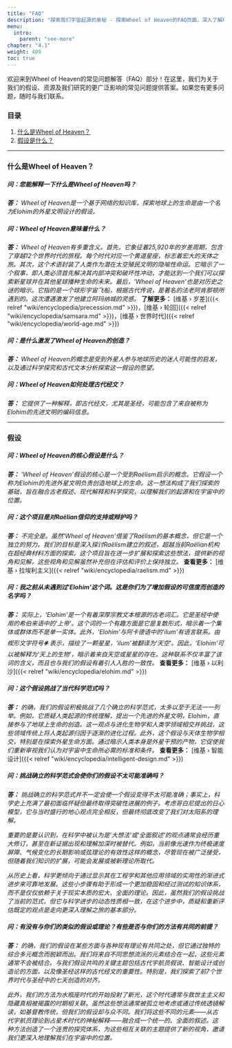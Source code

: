 ```yaml
---
title: "FAQ"
description: "探索我们宇宙起源的奥秘 - 探索Wheel of Heaven的FAQ页面，深入了解地球上的生命、我们与外星的联系，以及古文本中的深刻洞察。加入我们的时间与空间之旅，解开Elohim假设及其对人类历史影响的秘密。你对知识的追求和对我们在宇宙中位置的理解从这里开始！"
menu:
  intro:
    parent: "see-more"
chapter: "4.1"
weight: 409
toc: true
---
```


欢迎来到Wheel of Heaven的常见问题解答（FAQ）部分！在这里，我们为关于我们的假设、资源及我们研究的更广泛影响的常见问题提供答案。如果您有更多问题，随时与我们联系。

### 目录
1. [什么是Wheel of Heaven？](#什么是wheel-of-heaven)
2. [假设是什么？](#假设)

---

### 什么是Wheel of Heaven？

##### 问：您能解释一下什么是Wheel of Heaven吗？
_**答：** Wheel of Heaven是一个基于网络的知识库，探索地球上的生命是由一个名为Elohim的外星文明设计的假设。_

##### 问：Wheel of Heaven意味着什么？
_**答：** Wheel of Heaven有多重含义。首先，它象征着25,920年的岁差周期，包含了穿越12个世界时代的旅程。每个时代对应一个黄道星座，标志着宏大的天体之旅。其次，这个术语封装了人类作为潜在太空殖民文明的隐喻性命运。它暗示了一个叙事，即人类必须首先解决其内部冲突和破坏性冲动，才能达到一个我们可以探索新星球并在其他星球播种生命的未来。最后，'Wheel of Heaven'也是对历史之谜的暗示。它指的是一个球形宇宙飞船，根据古代传说，是著名的法老阿肯那顿所遇到的。这次遭遇激发了他建立阿玛纳城的灵感。_ **了解更多：** [维基 › 岁差]({{< relref "wiki/encyclopedia/precession.md" >}})，[维基 › 轮回]({{< relref "wiki/encyclopedia/samsara.md" >}})，[维基 › 世界时代]({{< relref "wiki/encyclopedia/world-age.md" >}})

##### 问：是什么激发了Wheel of Heaven的创造？
_**答：** Wheel of Heaven的概念是受到外星人参与地球历史的迷人可能性的启发，以及通过科学探究和古代文本分析探索这一假设的愿望。_

##### 问：Wheel of Heaven如何处理古代经文？
_**答：** 它提供了一种解释，即古代经文，尤其是圣经，可能包含了来自被称为Elohim的先进文明的编码信息。_

---

### 假设

##### 问：Wheel of Heaven的核心假设是什么？
_**答：** 'Wheel of Heaven'假设的核心是一个受到Raëlism启示的概念。它假设一个称为Elohim的先进外星文明负责创造地球上的生命。这一想法构成了我们探索的基础，旨在融合古老叙述、现代解释和科学探究，以理解我们的起源和在宇宙中的位置。_

##### 问：这个项目是对Raëlian信仰的支持或辩护吗？

_**答：** 不完全是。虽然'Wheel of Heaven'借鉴了Raëlism的基本概念，但它是一个独立的努力。我们的目标是深入探讨Raëlism建立的叙述，超越当前Raëlian机构在超经典材料方面的探索。这个项目旨在进一步扩展和探索这些想法，提供新的视角和见解，这些视角和见解虽然补充但在评估和评价上保持独立。_ **查看更多：** [维基 › 拉埃利主义]({{< relref "wiki/encyclopedia/raelism.md" >}})

##### 问：我之前从未遇到过'Elohim'这个词。这是你们为了增加假设的可信度而创造的名字吗？
_**答：** 实际上，'Elohim'是一个有着深厚宗教文本根源的古老词汇。它是圣经中使用的希伯来语中的'上帝'。这个词的一个有趣方面是它是复数形式，暗示着一个集体或群体而不是单一实体。此外，'Elohim'与阿卡德语中的'ilum'有语言联系。由楔形文字符号𒀭表示，描绘了一颗星星，'ilum'被翻译为'天空'。因此，'Elohim'可以被解释为'天上的生物'，暗示着来自天空或星星的存在。这种联系不仅丰富了该词的含义，而且也与我们的假设有着引人入胜的一致性。_ **查看更多：** [维基 › 以利沙]({{< relref "wiki/encyclopedia/elohim.md" >}})

##### 问：这个假设挑战了当代科学范式吗？
_**答：** 的确，我们的假设积极挑战了几个确立的科学范式，太多以至于无法一一列举。例如，它质疑人类起源的传统理解，提出一个先进的外星文明，Elohim，直接参与了地球上生命的创造。这一观点与进化生物学和人类学领域相交并挑战，这些领域传统上将人类起源归因于逐渐的进化过程。此外，这个假设与天体生物学相交，特别是在探索外星生命方面。通过暗示人类本身是外星干预的产物，它促使我们重新审视我们认为对宇宙中生命所必需的标准和条件。_ **查看更多：** [维基 › 智能设计]({{< relref "wiki/encyclopedia/intelligent-design.md" >}})

##### 问：挑战确立的科学范式会使你们的假设不太可能准确吗？

_**答：** 挑战确立的科学范式并不一定会使一个假设变得不太可能准确；事实上，科学史上充满了最初面临怀疑但最终取得突破性进展的例子。考虑哥白尼提出的日心模型，它与当时盛行的地心观点完全相反，但最终彻底改变了我们对太阳系的理解。_

_重要的是要认识到，在科学中被认为是'大想法'或'全面叙述'的观点通常会经历重大修订，甚至在新证据出现和理解加深时被替代。例如，当前像光速作为终极速度屏障、气候变化的长期影响或弦理论的有效性这样的概念，尽管现在被广泛接受，但随着我们知识的扩展，可能会发展或被新理论所取代。_

_从历史上看，科学更倾向于通过显示其在工程学和其他应用领域的实用性的渐进式进步来可靠地发展。这些小步骤有助于形成一个更加稳固和经过测试的知识体系，而不是仅仅依赖于关于现实本质的宏大、全面的理论。因此，虽然我们的假设挑战了当前的范式，但它与科学进步的动态性质相一致，在这个进步中，质疑和重新评估既定的观点是走向更深入理解之旅的基本部分。_

##### 问：有没有与你们的类似的假设或理论？有些是否与你们的方法有共同的前提？

_**答：** 的确，我们的假设在某些方面与各种现有理论有共同之处，但它通过独特的综合多元概念而脱颖而出。我们将来自不同思想流派的元素结合在一起，这些元素通常不会被结合。与我们假设共鸣的关键主题包括古代宇航员假说、智能设计或创造论的方面，以及像圣经这样的古代经文的重要性。特别是，我们探索了前7个世界时代与圣经中的七天创造的对齐。_

_此外，我们的方法为水瓶座时代的开始投射了新光，这个时代通常与救世主主义和隐藏真相被揭露的时期相关联。虽然这些想法通常被孤立地考虑或通过传统透镜解读，如基督教传统，但我们的假设却与众不同。我们将这些不同的元素——从古代宇航员理论到占星术时代的神秘解释——融合成一个统一的、全面的叙述。这种方法创造了一个连贯的探究体系，为这些相互关联的主题提供了新的视角，邀请我们更深入地理解我们在宇宙中的位置。_
